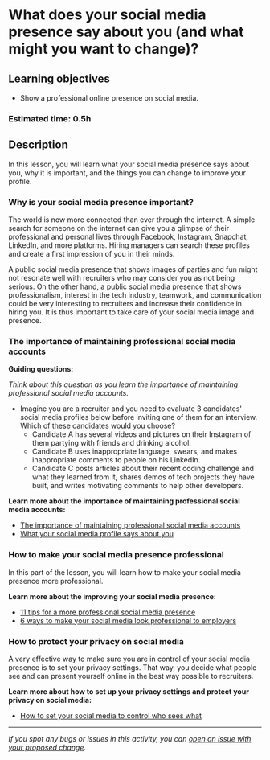 # What does your social media presence say about you (and what might you want to change)?

## Learning objectives

- Show a professional online presence on social media.

### Estimated time: 0.5h

## Description

In this lesson, you will learn what your social media presence says about you, why it is important, and the things you can change to improve your profile.

### Why is your social media presence important?

The world is now more connected than ever through the internet. A simple search for someone on the internet can give you a glimpse of their professional and personal lives through Facebook, Instagram, Snapchat, LinkedIn, and more platforms. Hiring managers can search these profiles and create a first impression of you in their minds.

A public social media presence that shows images of parties and fun might not resonate well with recruiters who may consider you as not being serious. On the other hand, a public social media presence that shows professionalism, interest in the tech industry, teamwork, and communication could be very interesting to recruiters and increase their confidence in hiring you. It is thus important to take care of your social media image and presence.

### The importance of maintaining professional social media accounts

**Guiding questions:**

*Think about this question as you learn the importance of maintaining professional social media accounts.*

- Imagine you are a recruiter and you need to evaluate 3 candidates' social media profiles below before inviting one of them for an interview. Which of these candidates would you choose?
  - Candidate A has several videos and pictures on their Instagram of them partying with friends and drinking alcohol.
  - Candidate B uses inappropriate language, swears, and makes inappropriate comments to people on his LinkedIn.
  - Candidate C posts articles about their recent coding challenge and what they learned from it, shares demos of tech projects they have built, and writes motivating comments to help other developers.

**Learn more about the importance of maintaining professional social media accounts:**

- [The importance of maintaining professional social media accounts](https://www.wayup.com/guide/community/importance-maintaining-professional-social-media-accounts/)
- [What your social media profile says about you](https://www.infomart-usa.com/blog/social-media-profile-says/)

### How to make your social media presence professional

In this part of the lesson, you will learn how to make your social media presence more professional.

**Learn more about the improving your social media presence:**

- [11 tips for a more professional social media presence](https://www.govloop.com/community/blog/11-tips-professional-social-media-presence/)
- [6 ways to make your social media look professional to employers](https://www.coburgbanks.co.uk/blog/candidate-tips/make-your-social-media-look-professional/)

### How to protect your privacy on social media

A very effective way to make sure you are in control of your social media presence is to set your privacy settings. That way, you decide what people see and can present yourself online in the best way possible to recruiters.

**Learn more about how to set up your privacy settings and protect your privacy on social media:**

- [How to set your social media to control who sees what](https://www.wired.com/story/lock-down-social-media-privacy-security-facebook-twitter/)

------

_If you spot any bugs or issues in this activity, you can [open an issue with your proposed change](https://github.com/microverseinc/curriculum-transversal-skills/blob/main/git-github/articles/open_issue.md)._
